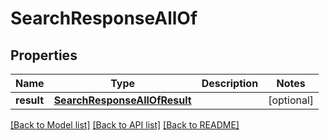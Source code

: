 # SearchResponseAllOf


## Properties
Name | Type | Description | Notes
------------ | ------------- | ------------- | -------------
**result** | [**SearchResponseAllOfResult**](SearchResponseAllOfResult.md) |  | [optional] 

[[Back to Model list]](../README.md#documentation-for-models) [[Back to API list]](../README.md#documentation-for-api-endpoints) [[Back to README]](../README.md)


